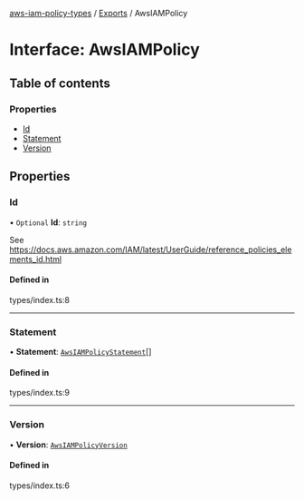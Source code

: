 [aws-iam-policy-types](../README.md) / [Exports](../modules.md) / AwsIAMPolicy

# Interface: AwsIAMPolicy

## Table of contents

### Properties

- [Id](AwsIAMPolicy.md#id)
- [Statement](AwsIAMPolicy.md#statement)
- [Version](AwsIAMPolicy.md#version)

## Properties

### Id

• `Optional` **Id**: `string`

See https://docs.aws.amazon.com/IAM/latest/UserGuide/reference_policies_elements_id.html

#### Defined in

types/index.ts:8

___

### Statement

• **Statement**: [`AwsIAMPolicyStatement`](../modules.md#awsiampolicystatement)[]

#### Defined in

types/index.ts:9

___

### Version

• **Version**: [`AwsIAMPolicyVersion`](../modules.md#awsiampolicyversion)

#### Defined in

types/index.ts:6
